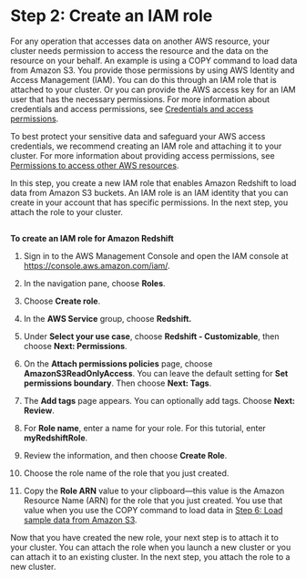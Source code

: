 # Step 2: Create an IAM role<a name="rs-gsg-create-an-iam-role"></a>

For any operation that accesses data on another AWS resource, your cluster needs permission to access the resource and the data on the resource on your behalf\. An example is using a COPY command to load data from Amazon S3\. You provide those permissions by using AWS Identity and Access Management \(IAM\)\. You can do this through an IAM role that is attached to your cluster\. Or you can provide the AWS access key for an IAM user that has the necessary permissions\. For more information about credentials and access permissions, see [Credentials and access permissions](https://docs.aws.amazon.com/redshift/latest/dg/loading-data-access-permissions.html)\. 

To best protect your sensitive data and safeguard your AWS access credentials, we recommend creating an IAM role and attaching it to your cluster\. For more information about providing access permissions, see [Permissions to access other AWS resources](https://docs.aws.amazon.com/redshift/latest/dg/copy-usage_notes-access-permissions.html)\.

In this step, you create a new IAM role that enables Amazon Redshift to load data from Amazon S3 buckets\. An IAM role is an IAM identity that you can create in your account that has specific permissions\. In the next step, you attach the role to your cluster\.

## <a name="rs-gsg-how-to-create-an-iam-role"></a>

**To create an IAM role for Amazon Redshift**

1. Sign in to the AWS Management Console and open the IAM console at [https://console\.aws\.amazon\.com/iam/](https://console.aws.amazon.com/iam/)\.

1. In the navigation pane, choose **Roles**\.

1. Choose **Create role**\.

1. In the **AWS Service** group, choose **Redshift\.** 

1. Under **Select your use case**, choose **Redshift \- Customizable**, then choose **Next: Permissions**\.

1. On the **Attach permissions policies** page, choose **AmazonS3ReadOnlyAccess**\. You can leave the default setting for **Set permissions boundary**\. Then choose **Next: Tags**\.

1. The **Add tags** page appears\. You can optionally add tags\. Choose **Next: Review**\.

1. For **Role name**, enter a name for your role\. For this tutorial, enter **myRedshiftRole**\. 

1. Review the information, and then choose **Create Role**\.

1. Choose the role name of the role that you just created\.

1. Copy the **Role ARN** value to your clipboard—this value is the Amazon Resource Name \(ARN\) for the role that you just created\. You use that value when you use the COPY command to load data in [Step 6: Load sample data from Amazon S3](rs-gsg-create-sample-db.md)\.

Now that you have created the new role, your next step is to attach it to your cluster\. You can attach the role when you launch a new cluster or you can attach it to an existing cluster\. In the next step, you attach the role to a new cluster\.